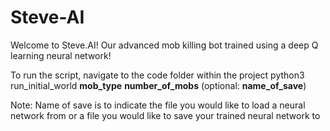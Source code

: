 # Steve-AI

Welcome to Steve.AI! Our advanced mob killing bot trained using a deep Q learning neural network!

To run the script, navigate to the code folder within the project
python3 run_initial_world **mob_type** **number_of_mobs** (optional: **name_of_save**)

Note: Name of save is to indicate the file you would like to load a neural network from or a file you would like to save your trained neural network to 
